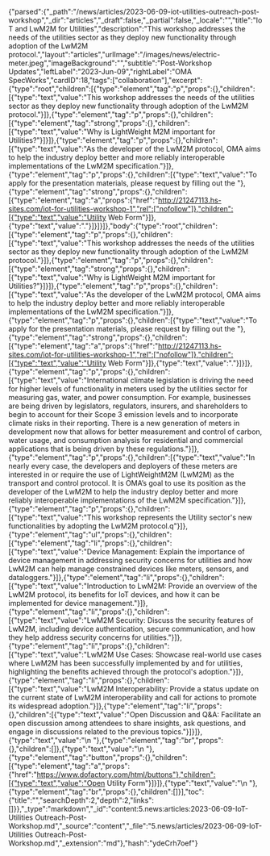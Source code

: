 {"parsed":{"_path":"/news/articles/2023-06-09-iot-utilities-outreach-post-workshop","_dir":"articles","_draft":false,"_partial":false,"_locale":"","title":"IoT and LwM2M for Utilities","description":"This workshop addresses the needs of the utilities sector as they deploy new functionality through adoption of the LwM2M protocol.","layout":"articles","urlImage":"/images/news/electric-meter.jpeg","imageBackground":"","subtitle":"Post-Workshop Updates","leftLabel":"2023-Jun-09","rightLabel":"OMA SpecWorks","cardID":18,"tags":["collaboration"],"excerpt":{"type":"root","children":[{"type":"element","tag":"p","props":{},"children":[{"type":"text","value":"This workshop addresses the needs of the utilities sector as they deploy new functionality through adoption of the LwM2M protocol."}]},{"type":"element","tag":"p","props":{},"children":[{"type":"element","tag":"strong","props":{},"children":[{"type":"text","value":"Why is LightWeight M2M important for Utilities?"}]}]},{"type":"element","tag":"p","props":{},"children":[{"type":"text","value":"As the developer of the LwM2M protocol, OMA aims to help the industry deploy better and more reliably interoperable implementations of the LwM2M specification."}]},{"type":"element","tag":"p","props":{},"children":[{"type":"text","value":"To apply for the presentation materials, please request by filling out the "},{"type":"element","tag":"strong","props":{},"children":[{"type":"element","tag":"a","props":{"href":"http://21247113.hs-sites.com/iot-for-utilities-workshop-1","rel":["nofollow"]},"children":[{"type":"text","value":"Utility Web Form"}]},{"type":"text","value":"."}]}]}]},"body":{"type":"root","children":[{"type":"element","tag":"p","props":{},"children":[{"type":"text","value":"This workshop addresses the needs of the utilities sector as they deploy new functionality through adoption of the LwM2M protocol."}]},{"type":"element","tag":"p","props":{},"children":[{"type":"element","tag":"strong","props":{},"children":[{"type":"text","value":"Why is LightWeight M2M important for Utilities?"}]}]},{"type":"element","tag":"p","props":{},"children":[{"type":"text","value":"As the developer of the LwM2M protocol, OMA aims to help the industry deploy better and more reliably interoperable implementations of the LwM2M specification."}]},{"type":"element","tag":"p","props":{},"children":[{"type":"text","value":"To apply for the presentation materials, please request by filling out the "},{"type":"element","tag":"strong","props":{},"children":[{"type":"element","tag":"a","props":{"href":"http://21247113.hs-sites.com/iot-for-utilities-workshop-1","rel":["nofollow"]},"children":[{"type":"text","value":"Utility Web Form"}]},{"type":"text","value":"."}]}]},{"type":"element","tag":"p","props":{},"children":[{"type":"text","value":"International climate legislation is driving the need for higher levels of functionality in meters used by the utilities sector for measuring gas, water, and power consumption.  For example, businesses are being driven by legislators, regulators, insurers, and shareholders to begin to account for their Scope 3 emission levels and to incorporate climate risks in their reporting.  There is a new generation of meters in development now that allows for better measurement and control of carbon, water usage, and consumption analysis for residential and commercial applications that is being driven by these regulations."}]},{"type":"element","tag":"p","props":{},"children":[{"type":"text","value":"In nearly every case, the developers and deployers of these meters are interested in or require the use of LightWeightM2M (LwM2M) as the transport and control protocol.  It is OMA’s goal to use its position as the developer of the LwM2M to help the industry deploy better and more reliably interoperable implementations of the LwM2M specification."}]},{"type":"element","tag":"p","props":{},"children":[{"type":"text","value":"This workshop represents the Utility sector's new functionalities by adopting the LwM2M protocol.q"}]},{"type":"element","tag":"ul","props":{},"children":[{"type":"element","tag":"li","props":{},"children":[{"type":"text","value":"Device Management: Explain the importance of device management in addressing security concerns for utilities and how LwM2M can help manage constrained devices like meters, sensors, and dataloggers."}]},{"type":"element","tag":"li","props":{},"children":[{"type":"text","value":"Introduction to LwM2M: Provide an overview of the LwM2M protocol, its benefits for IoT devices, and how it can be implemented for device management."}]},{"type":"element","tag":"li","props":{},"children":[{"type":"text","value":"LwM2M Security: Discuss the security features of LwM2M, including device authentication, secure communication, and how they help address security concerns for utilities."}]},{"type":"element","tag":"li","props":{},"children":[{"type":"text","value":"LwM2M Use Cases: Showcase real-world use cases where LwM2M has been successfully implemented by and for utilities, highlighting the benefits achieved through the protocol's adoption."}]},{"type":"element","tag":"li","props":{},"children":[{"type":"text","value":"LwM2M Interoperability: Provide a status update on the current state of LwM2M interoperability and call for actions to promote its widespread adoption."}]},{"type":"element","tag":"li","props":{},"children":[{"type":"text","value":"Open Discussion and Q&A: Facilitate an open discussion among attendees to share insights, ask questions, and engage in discussions related to the previous topics."}]}]},{"type":"text","value":"\n "},{"type":"element","tag":"br","props":{},"children":[]},{"type":"text","value":"\n      "},{"type":"element","tag":"button","props":{},"children":[{"type":"element","tag":"a","props":{"href":"https://www.dofactory.com/html/buttons"},"children":[{"type":"text","value":"Open Utility Form"}]}]},{"type":"text","value":"\n "},{"type":"element","tag":"br","props":{},"children":[]}],"toc":{"title":"","searchDepth":2,"depth":2,"links":[]}},"_type":"markdown","_id":"content:5.news:articles:2023-06-09-IoT-Utilities Outreach-Post-Workshop.md","_source":"content","_file":"5.news/articles/2023-06-09-IoT-Utilities Outreach-Post-Workshop.md","_extension":"md"},"hash":"ydeCrh7oef"}